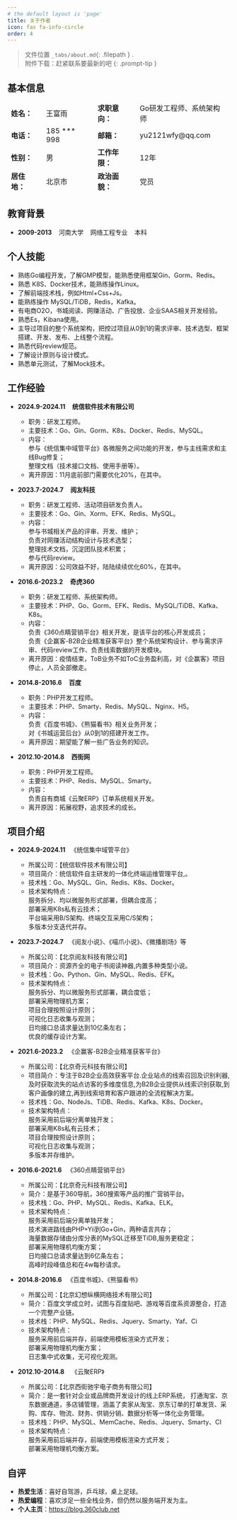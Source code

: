 ```yaml
---
# the default layout is 'page'
title: 关于作者
icon: fas fa-info-circle
order: 4  
---
```


> 文件位置 `_tabs/about.md`{: .filepath } .  
> 附件下载：赶紧联系要最新的吧
{: .prompt-tip }


## 基本信息

<table  style="border:0;">
  <tbody style="border:0;">
    <tr style="border:0;">
        <td  style="border:0;text-align:left"><b>姓名：</b></td>
      <td  style="border:0;text-align:left">王富雨</td>
        <td  style="border:0;text-align:left"><b>求职意向：</b></td>
      <td  style="border:0;text-align:left">Go研发工程师、系统架构师</td>
    </tr>
   <tr style="border:0;">
       <td  style="border:0;text-align:left"><b>电话：</b></td>
      <td  style="border:0;text-align:left">185 *** 998</td>
       <td  style="border:0;text-align:left"><b>邮箱：</b></td>
      <td  style="border:0;text-align:left">yu2121wfy@qq.com</td>
    </tr>
    <tr style="border:0;">
      <td  style="border:0;text-align:left"><b>性别：</b></td>
      <td  style="border:0;text-align:left">男</td>
      <td  style="border:0;text-align:left"><b>工作年限：</b></td>
      <td  style="border:0;text-align:left">12年</td>
    </tr>
     <tr style="border:0;">
      <td  style="border:0;text-align:left"><b>居住地：</b></td>
      <td  style="border:0;text-align:left">北京市</td>
      <td  style="border:0;text-align:left"><b>政治面貌：</b></td>
      <td  style="border:0;text-align:left">党员</td>
    </tr>
  </tbody>
</table>


## 教育背景

-  **2009-2013**  &nbsp;&nbsp;   河南大学  &nbsp;&nbsp;   网络工程专业  &nbsp;&nbsp;  本科

## 个人技能

- 熟练Go编程开发，了解GMP模型，能熟悉使用框架Gin、Gorm、Redis。
- 熟悉 K8S、Docker技术，能熟练操作Linux。
- 了解前端技术栈，例如Html+Css+Js。
- 能熟练操作 MySQL/TiDB，Redis，Kafka。
- 有电商O2O，书城阅读、网赚活动、广告投放、企业SAAS相关开发经验。
- 熟悉Es，Kibana使用。
- 主导过项目的整个系统架构，把控过项目从0到1的需求评审、技术选型、框架搭建、开发、发布、上线整个流程。
- 熟悉代码review规范。
- 了解设计原则与设计模式。
- 熟悉单元测试，了解Mock技术。



## 工作经验

- **2024.9-2024.11**    &nbsp;&nbsp; **统信软件技术有限公司**
  - 职务：研发工程师。
  - 主要技术：Go、Gin、Gorm、K8s、Docker、Redis、MySQL。
  - 内容：<br>
    参与《统信集中域管平台》各微服务之间功能的开发，参与主线需求和主线Bug修复；<br>
    整理文档（技术接口文档、使用手册等）。
  - 离开原因：11月底前部门需要优化20%，在其中。


- **2023.7-2024.7**    &nbsp;&nbsp; **阅友科技**
  - 职务：研发工程师、活动项目研发负责人。
  - 主要技术：Go、Gin、Xorm、EFK、Redis、MySQL。
  - 内容：<br>
    参与书城相关产品的评审、开发、维护；<br>
    负责对网赚活动结构设计与技术选型；<br>
    整理技术文档，沉淀团队技术积累；<br>
    参与代码review。
  - 离开原因：公司效益不好，陆陆续续优化60%，在其中。


- **2016.6-2023.2**  &nbsp;&nbsp; **奇虎360**
  - 职务：研发工程师、系统架构师。
  - 主要技术：PHP、Go、Gorm、EFK、Redis、MySQL/TiDB、Kafka、K8s。
  - 内容：<br>
    负责《360点睛营销平台》相关开发，是该平台的核心开发成员；<br>
    负责《企赢客-B2B企业精准获客平台》整个系统架构设计、参与需求评审、代码review工作、负责线索数据的开发模块。
  - 离开原因：疫情结束，ToB业务不如ToC业务盈利高，对《企赢客》项目停止，人员全部撤走。


- **2014.8-2016.6**  &nbsp;&nbsp;  **百度**
  - 职务：PHP开发工程师。
  - 主要技术：PHP、Smarty、Redis、MySQL、Nginx、H5。
  - 内容：<br>
    负责《百度书城》、《熊猫看书》相关业务开发；<br>
    对《书城运营后台》从0到1的搭建开发工作。
  - 离开原因：期望能了解一些广告业务的知识。

- **2012.10-2014.8**  &nbsp;&nbsp; **西街网**
  - 职务：PHP开发工程师。
  - 主要技术：PHP、Redis、MySQL、Smarty。
  - 内容：<br>
    负责自有商城《云聚ERP》订单系统相关开发。
  - 离开原因：拓展视野，追求技术的成长。



## 项目介绍

- **2024.9-2024.11** &nbsp;&nbsp;《统信集中域管平台》
  - 所属公司：【统信软件技术有限公司】
  - 项目简介：统信软件自主研发的一体化终端运维管理平台,。
  - 技术栈：Go、MySQL、Gin、Redis、K8s、Docker。
  - 技术架构特点：<br>
    服务拆分、均以微服务形式部署，但耦合度高；<br>
    部署采用K8s私有云技术；<br>
    平台端采用B/S架构、终端交互采用C/S架构；<br>
    多版本分支迭代并存。<br>


- **2023.7-2024.7** &nbsp;&nbsp;《阅友小说》、《喵爪小说》、《微播剧场》等
  - 所属公司：【北京阅友科技有限公司】
  - 项目简介：资源齐全的电子书阅读神器,内置多种类型小说。
  - 技术栈：Go、Python、Gin、MySQL、Redis、EFK。
  - 技术架构特点：<br>
    服务拆分、均以微服务形式部署，耦合度低；<br>
    部署采用物理机方案；<br>
    项目合理按照设计原则；<br>
    可视化日志收集与观测；<br>
    日均接口总请求量达到10亿条左右；<br>
    优良的缓存设计方案。<br>

- **2021.6-2023.2**  &nbsp;&nbsp;《企赢客-B2B企业精准获客平台》
  - 所属公司：【北京奇元科技有限公司】
  - 项目简介：专注于B2B企业高效获客平台.企业站点的线索召回及识别利器,
    及时获取流失的站点访客的多维度信息,为B2B企业提供从线索识别获取,到客户画像的建立,再到线索培育和客户跟进的全流程解决方案。
  - 技术栈：Go、NodeJs、TiDB、Redis、Kafka、K8s、Docker。
  - 技术架构特点：<br>
    服务采用前后端分离单独开发；<br>
    部署采用K8s私有云技术；<br>
    项目合理按照设计原则；<br>
    可视化日志收集与观测；<br>
    多版本并存维护。<br>


- **2016.6-2021.6** &nbsp;&nbsp;《360点睛营销平台》
  - 所属公司：【北京奇元科技有限公司】
  - 简介：是基于360导航，360搜索等产品的推广营销平台。
  - 技术栈：Go、PHP、MySQL、Redis、Kafka、ELK。
  - 技术架构特点：<br>
    服务采用前后端分离单独开发；<br>
    技术演进路线由PHP+Yii到Go+Gin，两种语言共存；<br>
    海量数据存储由分库分表的MySQL迁移至TiDB,服务更稳定；<br>
    部署采用物理机均衡方案；<br>
    日均接口总请求量达到6亿条左右；<br>
    高峰时段峰值总和在4w每秒请求。<br>


- **2014.8-2016.6** &nbsp;&nbsp;《百度书城》、《熊猫看书》
  - 所属公司：【北京幻想纵横网络技术有限公司】
  - 简介：百度文学成立时，试图与百度贴吧、游戏等百度系资源整合，打造一个完整产业链。
  - 技术栈：PHP、MySQL、Redis、Jquery、Smarty、Yaf、Ci
  - 技术架构特点：<br>
    服务采用前后端并存，前端使用模板渲染方式开发；<br>
    部署采用物理机均衡方案；<br>
    日志集中式收集，无可视化观测。<br>


- **2012.10-2014.8** &nbsp;&nbsp; 《云聚ERP》
  - 所属公司：【北京西街驰宇电子商务有限公司】
  - 简介：是一套针对企业或品牌商开发设计的线上ERP系统，
    打通淘宝、京东数据通道，多店铺管理，涵盖了卖家从淘宝、京东订单的打单发货、采购、库存、物流、财务、供销分销、数据分析等一体化业务管理。
  - 技术栈：PHP、MySQL、MemCache、Redis、Jquery、Smarty、CI
  - 技术架构特点：<br>
    服务采用前后端并存，前端使用模板渲染方式开发；<br>
    部署采用物理机均衡方案。<br>


## 自评

- **热爱生活**：喜好自驾游，乒乓球，桌上足球。
- **热爱编程**：喜欢涉足一些全栈业务，但仍然以服务端开发为主。
- **个人主页**：https://blog.360club.net
